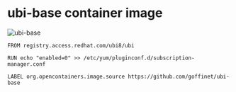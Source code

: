 # ubi-base container image

![ubi-base](https://github.com/goffinet/ubi-base/actions/workflows/main.yml/badge.svg)

```
FROM registry.access.redhat.com/ubi8/ubi

RUN echo "enabled=0" >> /etc/yum/pluginconf.d/subscription-manager.conf

LABEL org.opencontainers.image.source https://github.com/goffinet/ubi-base
```
